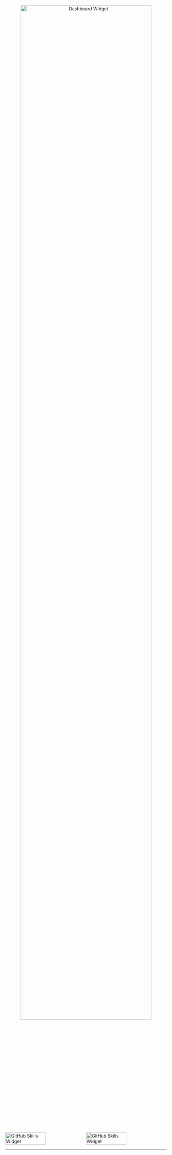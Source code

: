 <section>
    <div align="center">
        <img width="90%" src="https://github-widgetbox.vercel.app/api/profile?username=damianodoug&data=followers,repositories,stars,commits&theme=aether" alt="Dashboard Widget">
    </div>
    <div style="display: flex; flex-direction: row; flex-wrap: wrap;">
        <img width="50%" src="https://github-widgetbox.vercel.app/api/skills?names=html,css,javascript,python,go,mysql,postgresql&includeNames=true&theme=aether" alt="GitHub Skills Widget" />
        <img width="50%" src="https://github-widgetbox.vercel.app/api/skills?tools=mongodb,docker,apache,nginx,nodejs,heroku,aws&includeNames=true&theme=aether" alt="GitHub Skills Widget" />
    </div>
    <hr>
    <!-- <div>
        <img src="https://github-readme-stats.vercel.app/api?username=damianodoug&show_icons=true&hide_border=true&bg_color=101820&icon_color=cf6bdd&text_color=bfbfbf&border_radius=10&include_all_commits=true&count_private=true&custom_title=Satus&title_color=cf6bdd&text_bold=false&layout=compact">
        <img src="https://github-readme-stats.vercel.app/api/top-langs/?username=damianodoug&layout=compact&hide_border=true&bg_color=101820&icon_color=cf6bdd&text_color=bfbfbf&border_radius=10&title_color=cf6bdd&text_bold=false"/>
    </div> -->
</section>